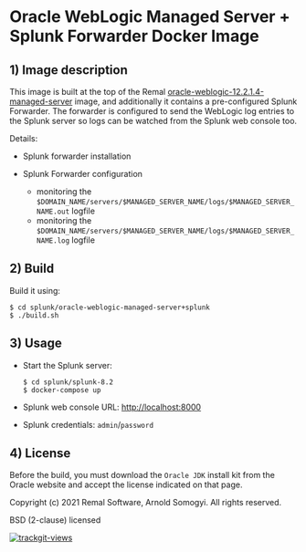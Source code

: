 # Oracle WebLogic Managed Server + Splunk Forwarder Docker Image

## 1) Image description
This image is built at the top of the Remal [oracle-weblogic-12.2.1.4-managed-server](../../oracle-weblogic/oracle-weblogic-12.2.1.4-managed-server) image, and additionally it contains a pre-configured Splunk Forwarder.
The forwarder is configured to send the WebLogic log entries to the Splunk server so logs can be watched from the Splunk web console too.

Details:
* Splunk forwarder installation


* Splunk Forwarder configuration
  * monitoring the `$DOMAIN_NAME/servers/$MANAGED_SERVER_NAME/logs/$MANAGED_SERVER_NAME.out` logfile
  * monitoring the `$DOMAIN_NAME/servers/$MANAGED_SERVER_NAME/logs/$MANAGED_SERVER_NAME.log` logfile

## 2) Build
Build it using:
~~~
$ cd splunk/oracle-weblogic-managed-server+splunk
$ ./build.sh
~~~

## 3) Usage
* Start the Splunk server:
    ~~~
    $ cd splunk/splunk-8.2
    $ docker-compose up
    ~~~


* Splunk web console URL: [http://localhost:8000](http://localhost:8000)


* Splunk credentials: `admin`/`password`

## 4) License
Before the build, you must download the `Oracle JDK` install kit from the Oracle website and accept the license indicated on that page.

Copyright (c) 2021 Remal Software, Arnold Somogyi. All rights reserved.

BSD (2-clause) licensed

<a href="https://trackgit.com"><img src="https://us-central1-trackgit-analytics.cloudfunctions.net/token/ping/kv444g8vf7bti919dcgk" alt="trackgit-views" /></a>
